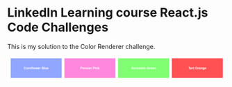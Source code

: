 # LinkedIn Learning course React.js Code Challenges

This is my solution to the Color Renderer challenge.


![Solution screenshot](./Challenge-solution.png)